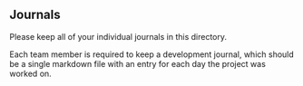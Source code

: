 ## Journals

Please keep all of your individual journals in this directory.

Each team member is required to keep a development journal, which should be a single markdown file with an entry for each day the project was worked on.
